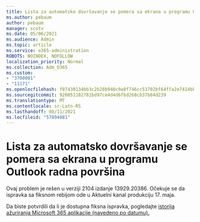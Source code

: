 ```yaml
---
title: Lista za automatsko dovršavanje se pomera sa ekrana u programu Outlook radna površina
ms.author: pebaum
author: pebaum
manager: scotv
ms.date: 05/06/2021
ms.audience: Admin
ms.topic: article
ms.service: o365-administration
ROBOTS: NOINDEX, NOFOLLOW
localization_priority: Normal
ms.collection: Adm_O365
ms.custom:
- "3700001"
- "11171"
ms.openlocfilehash: f07430134bb3c2b28b940c9a8f746cc53702bf64ffa2e7414bb74861239b914f
ms.sourcegitcommit: 920051182781bd97ce4d4d6fbd268cb37b84d239
ms.translationtype: MT
ms.contentlocale: sr-Latn-RS
ms.lasthandoff: 08/11/2021
ms.locfileid: "57894081"
---
```

# <a name="autocomplete-list-scrolls-off-the-screen-in-outlook-desktop"></a>Lista za automatsko dovršavanje se pomera sa ekrana u programu Outlook radna površina

Ovaj problem je rešen u verziji 2104 izdanje 13929.20386. Očekuje se da ispravka sa fiksnom rebijom ode u Aktuelni kanal produkciju 17. maja. 

Da biste potvrdili da li je dostupna fiksna ispravka, pogledajte [istorija ažuriranja Microsoft 365 aplikacije (navedeno po datumu).](https://docs.microsoft.com/officeupdates/update-history-microsoft365-apps-by-date)